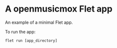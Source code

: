 # A openmusicmox Flet app

An example of a minimal Flet app.

To run the app:

```
flet run [app_directory]
```